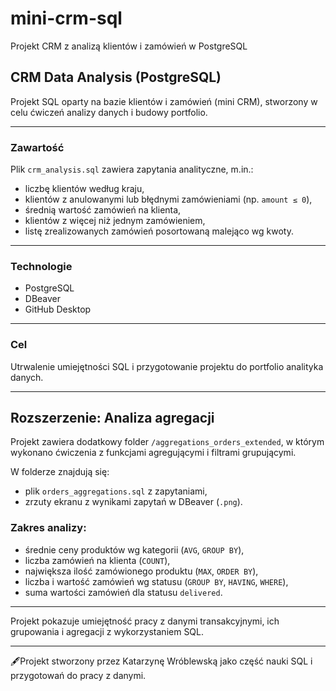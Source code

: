 # mini-crm-sql
Projekt CRM z analizą klientów i zamówień w PostgreSQL

##  CRM Data Analysis (PostgreSQL)

Projekt SQL oparty na bazie klientów i zamówień (mini CRM), stworzony w celu ćwiczeń analizy danych i budowy portfolio.

---

###  Zawartość

Plik `crm_analysis.sql` zawiera zapytania analityczne, m.in.:
- liczbę klientów według kraju,
- klientów z anulowanymi lub błędnymi zamówieniami (np. `amount ≤ 0`),
- średnią wartość zamówień na klienta,
- klientów z więcej niż jednym zamówieniem,
- listę zrealizowanych zamówień posortowaną malejąco wg kwoty.

---

###  Technologie
- PostgreSQL
- DBeaver
- GitHub Desktop

---

###  Cel
Utrwalenie umiejętności SQL i przygotowanie projektu do portfolio analityka danych.

---

##  Rozszerzenie: Analiza agregacji

Projekt zawiera dodatkowy folder `/aggregations_orders_extended`, w którym wykonano ćwiczenia z funkcjami agregującymi i filtrami grupującymi.

W folderze znajdują się:
- plik `orders_aggregations.sql` z zapytaniami,
- zrzuty ekranu z wynikami zapytań w DBeaver (`.png`).

### Zakres analizy:
- średnie ceny produktów wg kategorii (`AVG`, `GROUP BY`),
- liczba zamówień na klienta (`COUNT`),
- największa ilość zamówionego produktu (`MAX`, `ORDER BY`),
- liczba i wartość zamówień wg statusu (`GROUP BY`, `HAVING`, `WHERE`),
- suma wartości zamówień dla statusu `delivered`.

---

 Projekt pokazuje umiejętność pracy z danymi transakcyjnymi, ich grupowania i agregacji z wykorzystaniem SQL.

---

🖋Projekt stworzony przez Katarzynę Wróblewską jako część nauki SQL i przygotowań do pracy z danymi.
